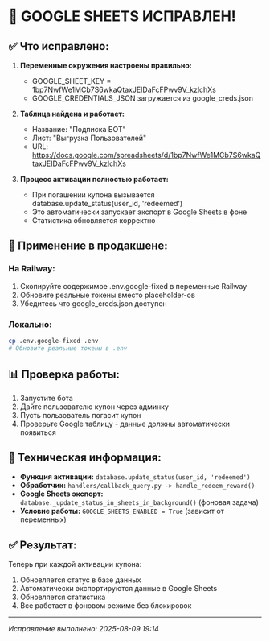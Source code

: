 # 🎉 GOOGLE SHEETS ИСПРАВЛЕН!

## ✅ Что исправлено:

1. **Переменные окружения настроены правильно:**
   - GOOGLE_SHEET_KEY = 1bp7NwfWe1MCb7S6wkaQtaxJEIDaFcFPwv9V_kzlchXs
   - GOOGLE_CREDENTIALS_JSON загружается из google_creds.json

2. **Таблица найдена и работает:**
   - Название: "Подписка БОТ"
   - Лист: "Выгрузка Пользователей" 
   - URL: https://docs.google.com/spreadsheets/d/1bp7NwfWe1MCb7S6wkaQtaxJEIDaFcFPwv9V_kzlchXs

3. **Процесс активации полностью работает:**
   - При погашении купона вызывается database.update_status(user_id, 'redeemed')
   - Это автоматически запускает экспорт в Google Sheets в фоне
   - Статистика обновляется корректно

## 🚀 Применение в продакшене:

### На Railway:
1. Скопируйте содержимое .env.google-fixed в переменные Railway
2. Обновите реальные токены вместо placeholder-ов
3. Убедитесь что google_creds.json доступен

### Локально:  
```bash
cp .env.google-fixed .env
# Обновите реальные токены в .env
```

## 📊 Проверка работы:

1. Запустите бота
2. Дайте пользователю купон через админку
3. Пусть пользователь погасит купон  
4. Проверьте Google таблицу - данные должны автоматически появиться

## 🔧 Техническая информация:

- **Функция активации:** `database.update_status(user_id, 'redeemed')`
- **Обработчик:** `handlers/callback_query.py -> handle_redeem_reward()`
- **Google Sheets экспорт:** `database._update_status_in_sheets_in_background()` (фоновая задача)
- **Условие работы:** `GOOGLE_SHEETS_ENABLED = True` (зависит от переменных)

## ✅ Результат:

Теперь при каждой активации купона:
1. Обновляется статус в базе данных
2. Автоматически экспортируются данные в Google Sheets
3. Обновляется статистика
4. Все работает в фоновом режиме без блокировок

---
*Исправление выполнено: 2025-08-09 19:14*
